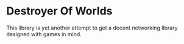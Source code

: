 # Destroyer Of Worlds

This library is yet another attempt to get a decent networking library designed with games in mind.